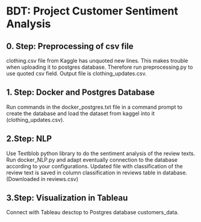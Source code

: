 # BDT: Project Customer Sentiment Analysis

## 0. Step: Preprocessing of csv file
clothing.csv file from Kaggle has unquoted new lines. This makes trouble when uploading it to postgres database. Therefore run preprocessing.py to use quoted csv field. Output file is clothing_updates.csv. 

## 1. Step: Docker and Postgres Database
Run commands in the docker_postgres.txt file in a command prompt to create the database and load the dataset from kaggel into it (clothing_updates.csv). 

## 2.Step: NLP 
Use Textblob python library to do the sentiment analysis of the review texts. Run docker_NLP.py and adapt eventually connection to the database according to your configurations. 
Updated file with classification of the review text is saved in column classification in reviews table in database. 
(Downloaded in reviews.csv) 

## 3.Step: Visualization in Tableau 
Connect with Tableau desctop to Postgres database customers_data. 


